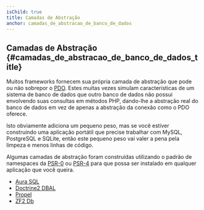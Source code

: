 ```yaml
---
isChild: true
title: Camadas de Abstração
anchor: camadas_de_abstracao_de_banco_de_dados
---
```


## Camadas de Abstração {#camadas_de_abstracao_de_banco_de_dados_title}

Muitos frameworks fornecem sua própria camada de abstração que pode ou não sobrepor o [PDO][1]. Estes muitas vezes 
simulam características de um sistema de banco de dados que outro banco de dados não possui envolvendo suas consultas 
em métodos PHP, dando-lhe a abstração real do banco de dados em vez de apenas a abstração da conexão como o PDO oferece.

Isto obviamente adiciona um pequeno peso, mas se você estiver construindo uma aplicação portátil que precise trabalhar 
com MySQL, PostgreSQL e SQLite, então este pequeno peso vai valer a pena pela limpeza e menos linhas de código.

Algumas camadas de abstração foram construídas utilizando o padrão de namespaces da [PSR-0][psr0] ou [PSR-4][psr4] para 
que possa ser instalado em qualquer aplicação que você queira.

* [Aura SQL][6]
* [Doctrine2 DBAL][2]
* [Propel][7]
* [ZF2 Db][4]

[1]: http://www.php.net/manual/en/book.pdo.php
[2]: http://www.doctrine-project.org/projects/dbal.html
[4]: http://packages.zendframework.com/docs/latest/manual/en/index.html#zend-db
[6]: https://github.com/auraphp/Aura.Sql
[7]: http://propelorm.org/

[psr0]: https://github.com/php-fig/fig-standards/blob/master/accepted/PSR-0.md
[psr4]: https://github.com/php-fig/fig-standards/blob/master/accepted/PSR-4-autoloader.md